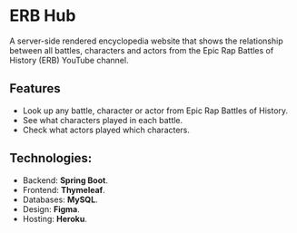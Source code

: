 # ERB Hub
A server-side rendered encyclopedia website that shows the relationship between all battles, characters and actors from the Epic Rap Battles of History (ERB) YouTube channel.

## Features
- Look up any battle, character or actor from Epic Rap Battles of History.
- See what characters played in each battle.
- Check what actors played which characters.

## Technologies:
- Backend: **Spring Boot**.
- Frontend: **Thymeleaf**.
- Databases: **MySQL**.
- Design: **Figma**.
- Hosting: **Heroku**.
